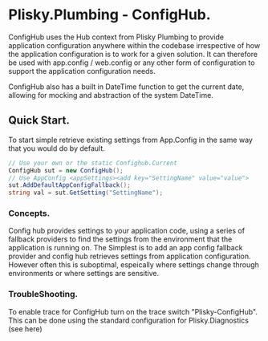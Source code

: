 # Plisky.Plumbing - ConfigHub.

ConfigHub uses the Hub context from Plisky Plumbing to provide application configuration anywhere within the codebase irrespective of how the 
application configuration is to work for a given solution. It can therefore be used with app.config / web.config or any other form of configuration
to support the application configuration needs.

ConfigHub also has a built in DateTime function to get the current date, allowing for mocking and abstraction of the system DateTime.



## Quick Start.

To start simple retrieve existing settings from App.Config in the same way that you would do by default.

```csharp
// Use your own or the static Confighub.Current
ConfigHub sut = new ConfigHub();
// Use AppConfig <appSettings><add key="SettingName" value="value">
sut.AddDefaultAppConfigFallback();
string val = sut.GetSetting("SettingName");
```


### Concepts.

Config hub provides settings to your application code, using a series of fallback providers to find the settings from the environment that
the application is running on.  The Simplest is to add an app config fallback provider and config hub retrieves settings from application
configuration.  However often this is suboptimal, espeically where settings change through environments or where settings are sensitive.



### TroubleShooting.

To enable trace for ConfigHub turn on the trace switch "Plisky-ConfigHub".
This can be done using the standard configuration for Plisky.Diagnostics (see here)
